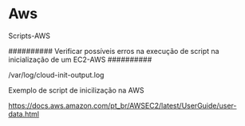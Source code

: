 # Aws
Scripts-AWS

########## Verificar possíveis erros na execução de script na inicialização de um EC2-AWS ##########

/var/log/cloud-init-output.log

Exemplo de script de inicilização na AWS

https://docs.aws.amazon.com/pt_br/AWSEC2/latest/UserGuide/user-data.html
